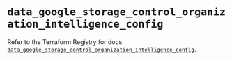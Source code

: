 # `data_google_storage_control_organization_intelligence_config`

Refer to the Terraform Registry for docs: [`data_google_storage_control_organization_intelligence_config`](https://registry.terraform.io/providers/hashicorp/google-beta/6.36.0/docs/data-sources/google_storage_control_organization_intelligence_config).
